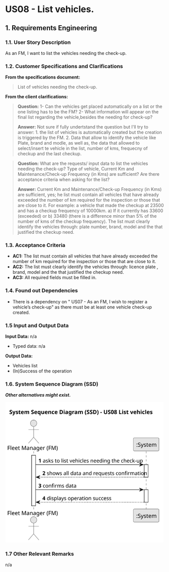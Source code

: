 # US08 - List vehicles.


## 1. Requirements Engineering

### 1.1. User Story Description

As an FM, I want to list the vehicles needing the check-up.

### 1.2. Customer Specifications and Clarifications 

**From the specifications document:**

>List of vehicles needing the check-up.


**From the client clarifications:**

> **Question:** 1- Can the vehicles get placed automatically on a list or the one listing has to be the FM?
2- What information will appear on the final list regarding the vehicle,besides the needing for check-up?
>
> **Answer:** Not sure if fully undertstand the question but I'll try to answer: 1. the list of vehicles is automatically created but the creation is triggered by the FM. 2. Data that allow to identify the vehicle like Plate, brand and modle, as well as, the data that allowed to select/insert te vehicle in the list, number of kms, frequecny of checkup and the last checkup.

> **Question:** What are the requests/ input data to list the vehicles needing the check-up? Type of vehicle, Current Km and Maintenance/Check-up Frequency (in Kms) are sufficient? 
> Are there acceptance criteria when asking for the list?
>
> **Answer:** Current Km and Maintenance/Check-up Frequency (in Kms) are sufficient, yes;
he list must contain all vehicles that have already exceeded the number of km required for the inspection or those that are close to it.
For example:
a vehicle that made the checkup at 23500 and has a checkup frequency of 10000km.
a) If it currently has 33600 (exceeded) or
b) 33480 (there is a difference minor than 5% of the number of kms of the checkup frequency).
The list must clearly identify the vehicles through: plate number, brand, model and the that justified the checkup need.

### 1.3. Acceptance Criteria

* **AC1:** The list must contain all vehicles that have already exceeded the number of km required for the inspection or those that are close to it.
* **AC2:** The list must clearly identify the vehicles through: licence plate , brand, model and the that justified the checkup need.
* **AC3:** All required fields must be filled in.

### 1.4. Found out Dependencies

* There is a dependency on " US07 - As an FM, I wish to register a vehicle’s check-up" as there must be at least one vehicle check-up created.

### 1.5 Input and Output Data

**Input Data:**
n/a
* Typed data:
n/a

**Output Data:**

* Vehicles list
* (In)Success of the operation

### 1.6. System Sequence Diagram (SSD)

**_Other alternatives might exist._**


![System Sequence Diagram - Alternative One](svg/us08-system-sequence-diagram.svg)


### 1.7 Other Relevant Remarks

n/a